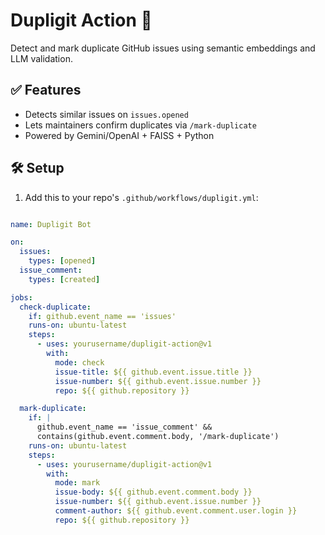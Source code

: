 # Dupligit Action 🤖

Detect and mark duplicate GitHub issues using semantic embeddings and LLM validation.

## ✅ Features

- Detects similar issues on `issues.opened`
- Lets maintainers confirm duplicates via `/mark-duplicate`
- Powered by Gemini/OpenAI + FAISS + Python

## 🛠️ Setup

1. Add this to your repo's `.github/workflows/dupligit.yml`:

```yaml

name: Dupligit Bot

on:
  issues:
    types: [opened]
  issue_comment:
    types: [created]

jobs:
  check-duplicate:
    if: github.event_name == 'issues'
    runs-on: ubuntu-latest
    steps:
      - uses: yourusername/dupligit-action@v1
        with:
          mode: check
          issue-title: ${{ github.event.issue.title }}
          issue-number: ${{ github.event.issue.number }}
          repo: ${{ github.repository }}

  mark-duplicate:
    if: |
      github.event_name == 'issue_comment' &&
      contains(github.event.comment.body, '/mark-duplicate')
    runs-on: ubuntu-latest
    steps:
      - uses: yourusername/dupligit-action@v1
        with:
          mode: mark
          issue-body: ${{ github.event.comment.body }}
          issue-number: ${{ github.event.issue.number }}
          comment-author: ${{ github.event.comment.user.login }}
          repo: ${{ github.repository }}
          
```